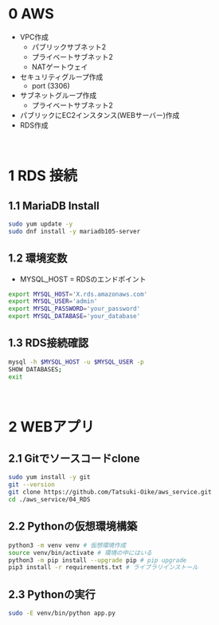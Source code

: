 # 0 AWS

* VPC作成
  * パブリックサブネット2
  * プライベートサブネット2
  * NATゲートウェイ
* セキュリティグループ作成
  * port (3306)
* サブネットグループ作成
  * プライベートサブネット2
* パブリックにEC2インスタンス(WEBサーバー)作成
* RDS作成

<br>

# 1 RDS 接続

## 1.1 MariaDB Install

```sh
sudo yum update -y
sudo dnf install -y mariadb105-server
```

##  1.2 環境変数

* MYSQL_HOST = RDSのエンドポイント

```sh
export MYSQL_HOST='X.rds.amazonaws.com'
export MYSQL_USER='admin'
export MYSQL_PASSWORD='your_password'
export MYSQL_DATABASE='your_database'
```

## 1.3 RDS接続確認

```sh
mysql -h $MYSQL_HOST -u $MYSQL_USER -p
SHOW DATABASES;
exit
```

<br>

# 2 WEBアプリ

## 2.1 Gitでソースコードclone

```sh
sudo yum install -y git
git --version
git clone https://github.com/Tatsuki-Oike/aws_service.git
cd ./aws_service/04_RDS
```

## 2.2 Pythonの仮想環境構築

```sh
python3 -m venv venv # 仮想環境作成
source venv/bin/activate # 環境の中にはいる
python3 -m pip install --upgrade pip # pip upgrade
pip3 install -r requirements.txt # ライブラリインストール
```

## 2.3 Pythonの実行

```sh
sudo -E venv/bin/python app.py
```

